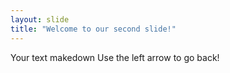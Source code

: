 ```yaml
---
layout: slide
title: "Welcome to our second slide!"
---
```

Your text makedown
Use the left arrow to go back!
